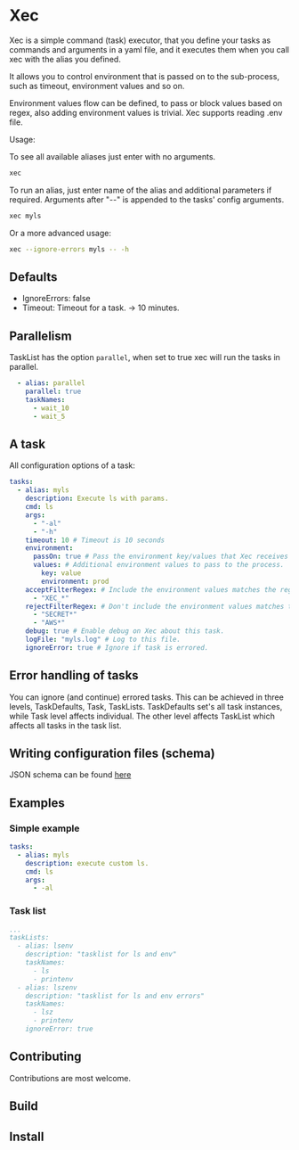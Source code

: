 <!-- vale Microsoft.HeadingAcronyms = NO -->
# Xec

Xec is a simple command (task) executor, that you define your tasks as commands and arguments in a yaml file, and it executes them when you call xec with the alias you defined.

It allows you to control environment that is passed on to the sub-process, such as timeout, environment values and so on.

Environment values flow can be defined, to pass or block values based on regex, also adding environment values is trivial.
Xec supports reading .env file.

Usage:

To see all available aliases just enter with no arguments.

```bash
xec
```

To run an alias, just enter name of the alias and additional parameters if required. Arguments after "--" is appended to the tasks' config arguments.

```bash
xec myls
```

Or a more advanced usage:

```bash
xec --ignore-errors myls -- -h
```

## Defaults

- IgnoreErrors: false
- Timeout: Timeout for a task. -> 10 minutes.

## Parallelism

TaskList has the option `parallel`, when set to true xec will run the tasks in parallel.

```yaml
  - alias: parallel
    parallel: true
    taskNames:
      - wait_10
      - wait_5
```

## A task

All configuration options of a task:

```yaml
tasks:
  - alias: myls
    description: Execute ls with params.
    cmd: ls
    args:
      - "-al"
      - "-h"
    timeout: 10 # Timeout is 10 seconds
    environment:
      passOn: true # Pass the environment key/values that Xec receives to the process or not.
      values: # Additional environment values to pass to the process.
        key: value
        environment: prod
    acceptFilterRegex: # Include the environment values matches the regex.
      - "XEC_*"
    rejectFilterRegex: # Don't include the environment values matches the regex.
      - "SECRET*"
      - "AWS*"
    debug: true # Enable debug on Xec about this task.
    logFile: "myls.log" # Log to this file.
    ignoreError: true # Ignore if task is errored.
```

## Error handling of tasks

You can ignore (and continue) errored tasks. This can be achieved in three levels, TaskDefaults, Task, TaskLists.
TaskDefaults set's all task instances, while Task level affects individual. The other level affects TaskList which affects all tasks in the task list.

## Writing configuration files (schema)

JSON schema can be found [here](https://test.test)

## Examples

### Simple example

```yaml
tasks:
  - alias: myls
    description: execute custom ls.
    cmd: ls
    args:
      - -al
```

### Task list

```yaml
...
taskLists:
  - alias: lsenv
    description: "tasklist for ls and env"
    taskNames:
      - ls
      - printenv
  - alias: lszenv
    description: "tasklist for ls and env errors"
    taskNames:
      - lsz
      - printenv
    ignoreError: true
```

## Contributing

Contributions are most welcome.

## Build

## Install
